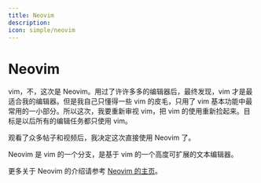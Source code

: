 ```yaml
---
title: Neovim
description: 
icon: simple/neovim
---
```


# Neovim

vim，不，这次是 Neovim。用过了许许多多的编辑器后，最终发现，vim 才是最适合我的编辑器。但是我自己只懂得一些 vim 的皮毛，只用了 vim 基本功能中最常用的一小部分。所以这次，我要重新审视 vim，把 vim 的使用重新捡起来。目标是以后所有的编辑任务都只使用 vim。

观看了众多帖子和视频后，我决定这次直接使用 Neovim 了。

Neovim 是 vim 的一个分支，是基于 vim 的一个高度可扩展的文本编辑器。

更多关于 Neovim 的介绍请参考 [Neovim 的主页]。

[Neovim 的主页]: https://neovim.io/